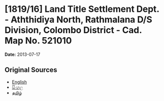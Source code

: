 # [1819/16] Land Title Settlement Dept. - Aththidiya North, Rathmalana D/S Division, Colombo District - Cad. Map No. 521010

**Date:** 2013-07-17

## Original Sources

- [English](https://documents.gov.lk/view/extra-gazettes/2013/7/1819-16_E.pdf)
- [සිංහල](https://documents.gov.lk/view/extra-gazettes/2013/7/1819-16_S.pdf)
- [தமிழ்](https://documents.gov.lk/view/extra-gazettes/2013/7/1819-16_T.pdf)
